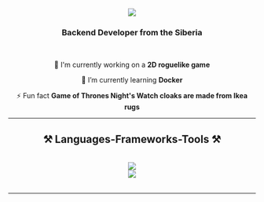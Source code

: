 <h1 align="center">
    <img src="https://readme-typing-svg.herokuapp.com/?font=Righteous&size=35&center=true&vCenter=true&width=500&height=70&duration=4000&lines=Hello+world!+👋';+I'm+Camil!;" />
</h1>

<h3 align="center">Backend Developer from the Siberia</h3>

<br/>

<div align="center">
 
 🔭 I'm currently working on a **2D roguelike game**
 
 🌱 I’m currently learning **Docker**

 ⚡ Fun fact **Game of Thrones Night's Watch cloaks are made from Ikea rugs**

 </div>
 
 <hr/>
 
<h2 align="center">⚒️ Languages-Frameworks-Tools ⚒️</h2>
<br/>
<div align="center">
    <img src="https://skillicons.dev/icons?i=python,c,ruby" /><br>
    <img src="https://skillicons.dev/icons?i=django,flask,fastapi,rubyofrails,git,github,html,css,jetbrains,fairbase,postgresql,mysql,sqlite,docker,redis,rabbitmq,kafka" /><br>
</div>

<br/>
<hr/>
